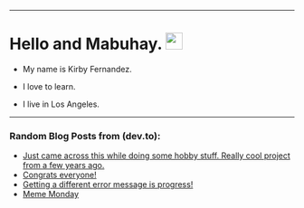 
<img src="https://komarev.com/ghpvc/?username=kirbygit&style=flat-square&color=blue" alt=""/>

---
<h1>
  Hello and Mabuhay.
  <img src="https://media.giphy.com/media/hvRJCLFzcasrR4ia7z/giphy.gif" width="30px"/>
</h1>

- My name is Kirby Fernandez.

- I love to learn.

- I live in Los Angeles.

---

### Random Blog Posts from (dev.to):
<!-- BLOG-POST-LIST:START -->
- [Just came across this while doing some hobby stuff. Really cool project from a few years ago.](https://dev.to/ben/just-came-across-this-while-doing-some-hobby-stuff-really-cool-project-from-a-few-years-ago-1kj3)
- [Congrats everyone!](https://dev.to/ben/congrats-everyone-4epm)
- [Getting a different error message is progress!](https://dev.to/ben/getting-a-different-error-message-is-progress-d48)
- [Meme Monday](https://dev.to/ben/meme-monday-149n)
<!-- BLOG-POST-LIST:END -->
